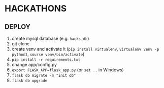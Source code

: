 # HACKATHONS

## DEPLOY
1. create mysql database (e.g. `hacks_db`)
2. git clone
3. create venv and activate it (`pip install virtualenv`, `virtualenv venv -p python3`, `sourse venv/bin/activate`)
4. `pip install -r requirements.txt`
5. change app/config.py
6. `export FLASK_APP=flask_app.py` (or `set ..` in Windows) 
7. `flask db migrate -m "init db"`
8. `flask db upgrade`
